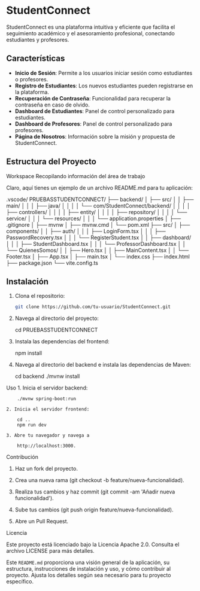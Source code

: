 # StudentConnect

StudentConnect es una plataforma intuitiva y eficiente que facilita el seguimiento académico y el asesoramiento profesional, conectando estudiantes y profesores.

## Características

- **Inicio de Sesión**: Permite a los usuarios iniciar sesión como estudiantes o profesores.
- **Registro de Estudiantes**: Los nuevos estudiantes pueden registrarse en la plataforma.
- **Recuperación de Contraseña**: Funcionalidad para recuperar la contraseña en caso de olvido.
- **Dashboard de Estudiantes**: Panel de control personalizado para estudiantes.
- **Dashboard de Profesores**: Panel de control personalizado para profesores.
- **Página de Nosotros**: Información sobre la misión y propuesta de StudentConnect.

## Estructura del Proyecto
Workspace
Recopilando información del área de trabajo

Claro, aquí tienes un ejemplo de un archivo README.md para tu aplicación:

.vscode/ PRUEBASSTUDENTCONNECT/ 
├── backend/ 
│ ├── src/ 
│ │ ├── main/ 
│ │ │ ├── java/ 
│ │ │ │ └── com/StudentConnect/backend/ 
│ │ │ │ ├── controllers/ 
│ │ │ │ ├── entity/ 
│ │ │ │ ├── repository/ 
│ │ │ │ └── service/ 
│ │ │ └── resources/ 
│ │ │ └── application.properties 
│ ├── .gitignore 
│ ├── mvnw 
│ ├── mvnw.cmd 
│ └── pom.xml 
├── src/ 
│ ├── components/ 
│ │ ├── auth/ 
│ │ │ ├── LoginForm.tsx 
│ │ │ ├── PasswordRecovery.tsx 
│ │ │ └── RegisterStudent.tsx 
│ │ ├── dashboard/ 
│ │ │ ├── StudentDashboard.tsx 
│ │ │ └── ProfessorDashboard.tsx 
│ │ └── QuienesSomos/ 
│ │ ├── Hero.tsx 
│ │ ├── MainContent.tsx 
│ │ └── Footer.tsx 
│ ├── App.tsx 
│ ├── main.tsx 
│ └── index.css 
├── index.html 
├── package.json 
└── vite.config.ts


## Instalación

1. Clona el repositorio:
   ```sh
   git clone https://github.com/tu-usuario/StudentConnect.git

2. Navega al directorio del proyecto:

   cd PRUEBASSTUDENTCONNECT

3. Instala las dependencias del frontend:

    npm install

4. Navega al directorio del backend e instala las dependencias de Maven:

    cd backend
    ./mvnw install

Uso
    1. Inicia el servidor backend:

        ./mvnw spring-boot:run

    2. Inicia el servidor frontend:

        cd ..
        npm run dev

    3. Abre tu navegador y navega a

        http://localhost:3000.

Contribución
1. Haz un fork del proyecto.
   
2. Crea una nueva rama (git checkout -b feature/nueva-funcionalidad).
   
3. Realiza tus cambios y haz commit (git commit -am 'Añadir nueva funcionalidad').
   
4. Sube tus cambios (git push origin feature/nueva-funcionalidad).
   
5. Abre un Pull Request.




Licencia

Este proyecto está licenciado bajo la Licencia Apache 2.0. Consulta el archivo LICENSE para más detalles.


Este `README.md` proporciona una visión general de la aplicación, su estructura, instrucciones de instalación y uso, y cómo contribuir al proyecto. Ajusta los detalles según sea necesario para tu proyecto específico.
